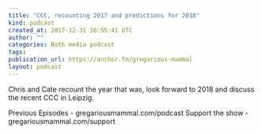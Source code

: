 ```yaml
---
title: "CCC, recounting 2017 and predictions for 2018"
kind: podcast
created_at: 2017-12-31 16:55:41 UTC
author: ""
categories: Both media podcast
tags: 
publication_url: https://anchor.fm/gregarious-mammal
layout: podcast
---
```

Chris and Cate recount the year that was, look forward to 2018 and discuss the recent CCC in Leipzig.

Previous Episodes - gregariousmammal.com/podcast
Support the show - gregariousmammal.com/support